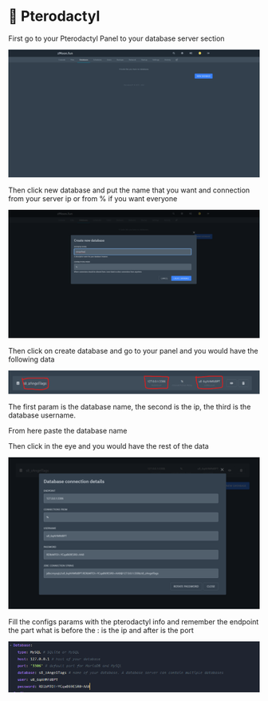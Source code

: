 # 🐧 Pterodactyl

First go to your Pterodactyl Panel to your database server section

<img src="../../.gitbook/assets/image (2).png" alt="" data-size="original">

Then click new database and put the name that you want and connection from your server ip or from % if you want everyone

![](../../.gitbook/assets/image.png)

Then click on create database and go to your panel and you would have the following data

![](<../../.gitbook/assets/image (7).png>)

The first param is the database name, the second is the ip, the third is the database username.

From here paste the database name

Then click in the eye and you would have the rest of the data

![](<../../.gitbook/assets/image (5).png>)

Fill the configs params with the pterodactyl info and remember the endpoint the part what is before the : is the ip and after is the port

![](<../../.gitbook/assets/image (4).png>)

